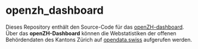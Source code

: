 # openzh_dashboard

Dieses Repository enthält den Source-Code für das [openZH-dashboard](https://openzh.shinyapps.io/openzh_dashboard/). 
Über das __openZH-Dashboard__ können die Webstatistiken der offenen Behördendaten des Kantons Zürich auf [opendata.swiss](https://opendata.swiss/de/organization/kanton-zuerich) aufgerufen werden. 



